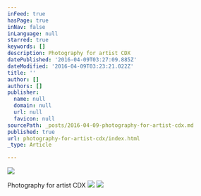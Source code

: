 ```yaml
---
inFeed: true
hasPage: true
inNav: false
inLanguage: null
starred: true
keywords: []
description: Photography for artist CDX
datePublished: '2016-04-09T03:27:09.885Z'
dateModified: '2016-04-09T03:23:21.022Z'
title: ''
author: []
authors: []
publisher:
  name: null
  domain: null
  url: null
  favicon: null
sourcePath: _posts/2016-04-09-photography-for-artist-cdx.md
published: true
url: photography-for-artist-cdx/index.html
_type: Article

---
```

![](https://the-grid-user-content.s3-us-west-2.amazonaws.com/6946892a-71ac-4d83-8069-eb2bda3105ad.jpg)

Photography for artist CDX
![](https://the-grid-user-content.s3-us-west-2.amazonaws.com/289fe50b-4c3e-4cfa-9ed2-c399479755b8.jpg)
![](https://the-grid-user-content.s3-us-west-2.amazonaws.com/6e3460b4-8862-43a4-8284-89f8e3d221b6.jpg)